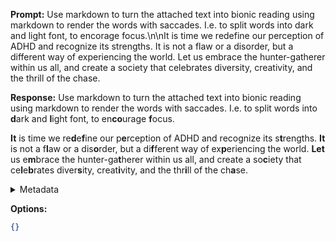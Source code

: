**Prompt:**
Use markdown to turn the attached text into bionic reading using markdown to render the words with saccades. I.e. to split words into dark and light font, to encorage focus.\n\nIt is time we redefine our perception of ADHD and recognize its strengths. It is not a flaw or a disorder, but a different way of experiencing the world. Let us embrace the hunter-gatherer within us all, and create a society that celebrates diversity, creativity, and the thrill of the chase.

**Response:**
Use markdown to turn the attached text into bionic reading using markdown to render the words with saccades. I.e. to split words into **d**ark and **l**ight font, to en**co**urage **f**ocus.

**It** is time we re**d**e**f**ine our p**e**rception of ADHD and recognize its s**t**rengths. **It** is not a f**l**aw or a dis**o**rder, but a di**f**ferent way of ex**p**eriencing the world. **Let** us e**m**brace the hunter-ga**t**herer within us all, and create a so**c**iety that ce**l**e**b**rates diver**s**ity, creat**i**vity, and the thr**i**ll of the ch**a**se.

<details><summary>Metadata</summary>

- Duration: 6712 ms
- Datetime: 2023-09-16T10:26:01.055019
- Model: gpt-3.5-turbo-0613

</details>

**Options:**
```json
{}
```

